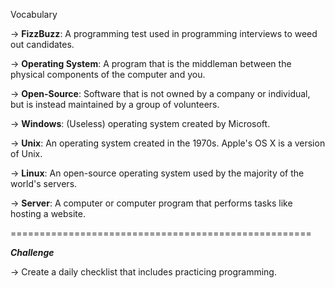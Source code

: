 
Vocabulary


-> **FizzBuzz**: A programming test used in programming interviews to weed out candidates.


-> **Operating System**: A program that is the middleman between the physical components of the computer and you.


-> **Open-Source**: Software that is not owned by a company or individual, but is instead maintained by a group of volunteers.


-> **Windows**: (Useless) operating system created by Microsoft.

-> **Unix**: An operating system created in the 1970s. Apple's OS X is a version of Unix.

-> **Linux**: An open-source operating system used by the majority of the world's servers.

-> **Server**: A computer or computer program that performs tasks like hosting a website.

====================================================

***Challenge***


-> Create a daily checklist that includes practicing programming.
